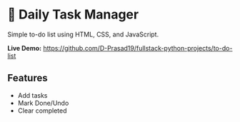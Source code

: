 # 💪 Daily Task Manager
Simple to-do list using HTML, CSS, and JavaScript.

**Live Demo:** https://github.com/D-Prasad19/fullstack-python-projects/to-do-list

## Features
- Add tasks
- Mark Done/Undo
- Clear completed
